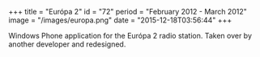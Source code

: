 +++
title = "Európa 2"
id = "72"
period = "February 2012 - March 2012"
image = "/images/europa.png"
date = "2015-12-18T03:56:44"
+++

Windows Phone application for the Európa 2 radio station. Taken over by another developer and redesigned. 
